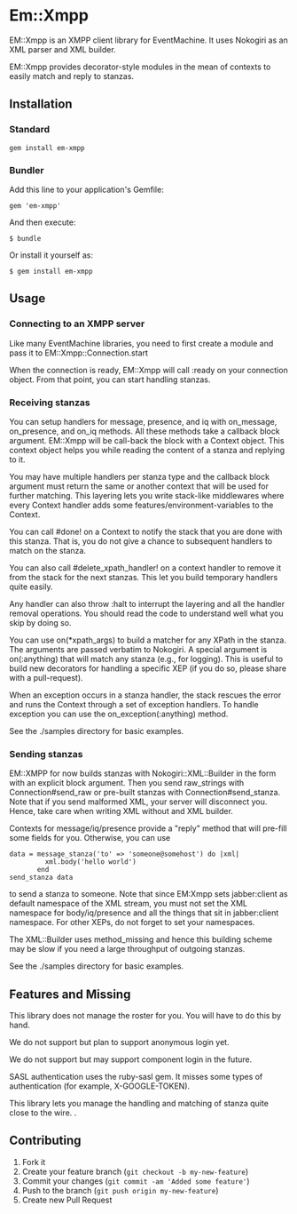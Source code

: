 # Em::Xmpp

EM::Xmpp is an XMPP client library for EventMachine.
It uses Nokogiri as an XML parser and XML builder.

EM::Xmpp provides decorator-style modules in the mean of contexts
to easily match and reply to stanzas.

## Installation

### Standard

    gem install em-xmpp

### Bundler
Add this line to your application's Gemfile:

    gem 'em-xmpp'

And then execute:

    $ bundle

Or install it yourself as:

    $ gem install em-xmpp

## Usage

### Connecting to an XMPP server

Like many EventMachine libraries, you need to first create a module and pass it
to EM::Xmpp::Connection.start

When the connection is ready, EM::Xmpp will call :ready on your connection
object.  From that point, you can start handling stanzas.

### Receiving stanzas

You can setup handlers for message, presence, and iq with on_message,
on_presence, and on_iq methods.  All these methods take a callback block
argument. EM::Xmpp will be call-back the block with a Context object. This
context object helps you while reading the content of a stanza and replying to
it.

You may have multiple handlers per stanza type and the callback block argument
must return the same or another context that will be used for further matching.
This layering lets you write stack-like middlewares where every Context handler
adds some features/environment-variables to the Context.

You can call #done! on a Context to notify the stack that you are done with
this stanza. That is, you do not give a chance to subsequent handlers to match
on the stanza.

You can also call #delete_xpath_handler! on a context handler to remove it from
the stack for the next stanzas. This let you build temporary handlers quite
easily.

Any handler can also throw :halt to interrupt the layering and all the handler
removal operations. You should read the code to understand well what you skip
by doing so.

You can use on(*xpath_args) to build a matcher for any XPath in the stanza.
The arguments are passed verbatim to Nokogiri. A special argument is
on(:anything) that will match any stanza (e.g., for logging).  This is useful
to build new decorators for handling a specific XEP (if you do so, please share
with a pull-request).

When an exception occurs in a stanza handler, the stack rescues the error and
runs the Context through a set of exception handlers. To handle exception you
can use the on_exception(:anything) method.

See the ./samples directory for basic examples.

### Sending stanzas

EM::XMPP for now builds stanzas with Nokogiri::XML::Builder in the form with an
explicit block argument.
Then you send raw_strings with Connection#send_raw or pre-built stanzas with Connection#send_stanza.
Note that if you send malformed XML, your server will disconnect you. Hence,
take care when writing XML without and XML builder.

Contexts for message/iq/presence provide a "reply" method that will pre-fill
some fields for you. Otherwise, you can use 

    data = message_stanza('to' => 'someone@somehost') do |xml| 
             xml.body('hello world')
           end
    send_stanza data

to send a stanza to someone. Note that since EM:Xmpp sets jabber:client as
default namespace of the XML stream, you must not set the XML namespace for
body/iq/presence and all the things that sit in jabber:client namespace. For
other XEPs, do not forget to set your namespaces.

The XML::Builder uses method_missing and hence this building scheme may be slow
if you need a large throughput of outgoing stanzas.

See the ./samples directory for basic examples.

## Features and Missing

This library does not manage the roster for you. You will have to
do this by hand.

We do not support but plan to support anonymous login yet.

We do not support but may support component login in the future.

SASL authentication uses the ruby-sasl gem. It misses some types of
authentication (for example, X-GOOGLE-TOKEN). 

This library lets you manage the handling and matching of stanza quite close to
the wire. .


## Contributing

1. Fork it
2. Create your feature branch (`git checkout -b my-new-feature`)
3. Commit your changes (`git commit -am 'Added some feature'`)
4. Push to the branch (`git push origin my-new-feature`)
5. Create new Pull Request
